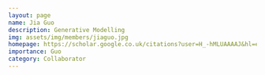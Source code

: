 ```yaml
---
layout: page
name: Jia Guo
description: Generative Modelling
img: assets/img/members/jiaguo.jpg
homepage: https://scholar.google.co.uk/citations?user=H_-hMLUAAAAJ&hl=en
importance: Guo
category: Collaborator
---
```

